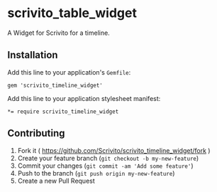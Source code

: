 scrivito_table_widget
=====================

A Widget for Scrivito for a timeline.

## Installation

Add this line to your application's `Gemfile`:

    gem 'scrivito_timeline_widget'

Add this line to your application stylesheet manifest:

    *= require scrivito_timeline_widget

## Contributing

1. Fork it ( https://github.com/Scrivito/scrivito_timeline_widget/fork )
2. Create your feature branch (`git checkout -b my-new-feature`)
3. Commit your changes (`git commit -am 'Add some feature'`)
4. Push to the branch (`git push origin my-new-feature`)
5. Create a new Pull Request